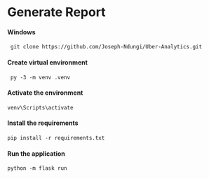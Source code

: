 # Generate Report

#### Windows

     git clone https://github.com/Joseph-Ndungi/Uber-Analytics.git

#### Create virtual environment

     py -3 -m venv .venv

#### Activate the environment

    venv\Scripts\activate

#### Install the requirements

    pip install -r requirements.txt

#### Run the application

    python -m flask run
